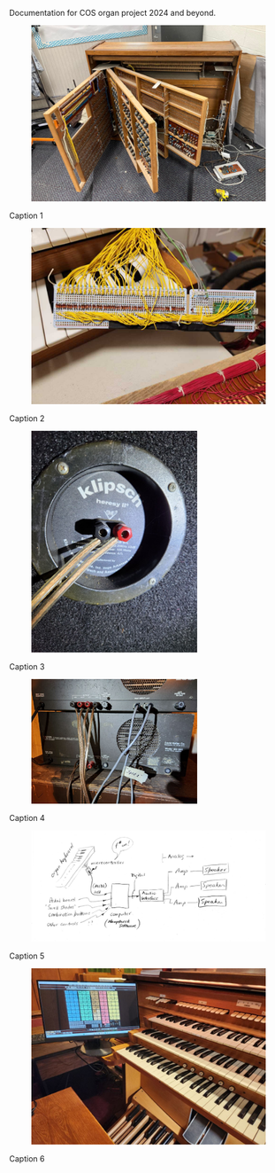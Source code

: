 Documentation for COS organ project 2024 and beyond.

<figure>
  <img src="./images/Dec2024/Another32b.jpg" width="700" alt="rp2040"/>
 </figure>

Caption 1

<figure>
  <img src="./images/Dec2024/swell_midi01.jpg" width="700" alt="rp2040"/>
 </figure>

Caption 2

<figure>
  <img src="./images/Dec2024/klipsch.jpg" width="300" alt="rp2040"/>
 </figure>

Caption 3

<figure>
  <img src="./images/Dec2024/amplifier.jpg" width="300" alt="rp2040"/>
 </figure>

Caption 4

<figure>
  <img src="./images/Dec2024/organ_cartoon_2025.jpg" width="700" alt="rp2040"/>
 </figure>

Caption 5

<figure>
  <img src="./images/Dec2024/COS_organ_touchscreen.jpg" width="700" alt="rp2040"/>
 </figure>

Caption 6
